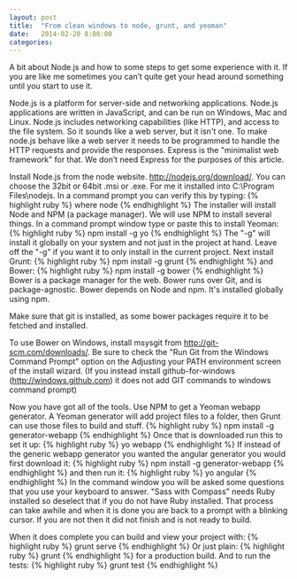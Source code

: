 ```yaml
---
layout: post
title:  "From clean windows to node, grunt, and yeoman"
date:   2014-02-20 8:00:00
categories:
---
```

A bit about Node.js and how to some steps to get some experience with it. If you are like me sometimes you can’t quite get your head around something until you start to use it.

Node.js is a platform for server-side and networking applications. Node.js applications are written in JavaScript, and can be run on Windows, Mac and Linux. Node.js includes networking capabilities (like HTTP), and access to the file system. So it sounds like a web server, but it isn't one. To make node.js behave like a web server it needs to be programmed to handle the HTTP requests and provide the responses. Express is the "minimalist web framework" for that. We don’t need Express for the purposes of this article.

Install Node.js from the node website. http://nodejs.org/download/. You can choose the 32bit or 64bit .msi or .exe. For me it installed into C:\Program Files\nodejs\. In a command prompt you can verify this by typing:
{% highlight ruby %}
where node
{% endhighlight %}
The installer will install Node and NPM (a package manager). We will use NPM to install several things.
In a command prompt window type or paste this to install Yeoman:
{% highlight ruby %}
npm install -g yo
{% endhighlight %}
The "-g" will install it globally on your system and not just in the project at hand. Leave off the "-g" if you want it to only install in the current project.
Next install Grunt:
{% highlight ruby %}
npm install -g grunt
{% endhighlight %}
and Bower:
{% highlight ruby %}
npm install -g bower
{% endhighlight %}
Bower is a package manager for the web. Bower runs over Git, and is package-agnostic. Bower depends on Node and npm. It's installed globally using npm.

Make sure that git is installed, as some bower packages require it to be fetched and installed.

To use Bower on Windows, install msysgit from http://git-scm.com/downloads/. Be sure to check the "Run Git from the Windows Command Prompt" option on the Adjusting your PATH environment screen of the install wizard. (If you instead install github-for-windows (http://windows.github.com) it does not add GIT commands to windows command prompt)

Now you have got all of the tools. Use NPM to get a Yeoman webapp generator. A Yeoman generator will add project files to a folder, then Grunt can use those files to build and stuff.
{% highlight ruby %}
npm install -g generator-webapp
{% endhighlight %}
Once that is downloaded run this to set it up:
{% highlight ruby %}
yo webapp
{% endhighlight %}
If instead of the generic webapp generator you wanted the angular generator you would first download it:
{% highlight ruby %}
npm install -g generator-webapp
{% endhighlight %}
and then run it:
{% highlight ruby %}
yo angular
{% endhighlight %}
In the command window you will be asked some questions that you use your keyboard to answer.
"Sass with Compass" needs Ruby installed so deselect that if you do not have Ruby installed. That process can take awhile and when it is done you are back to a prompt with a blinking cursor. If you are not then it did not finish and is not ready to build.

When it does complete you can build and view your project with:
{% highlight ruby %}
grunt serve
{% endhighlight %}
Or just plain:
{% highlight ruby %}
grunt
{% endhighlight %}
for a production build. And to run the tests:
{% highlight ruby %}
grunt test
{% endhighlight %}
